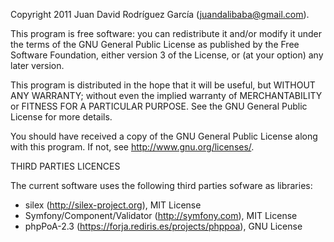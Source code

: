 Copyright 2011 Juan David Rodríguez García (juandalibaba@gmail.com).

This program is free software: you can redistribute it and/or modify
it under the terms of the GNU General Public License as published by
the Free Software Foundation, either version 3 of the License, or
(at your option) any later version.

This program is distributed in the hope that it will be useful,
but WITHOUT ANY WARRANTY; without even the implied warranty of
MERCHANTABILITY or FITNESS FOR A PARTICULAR PURPOSE.  See the
GNU General Public License for more details.

You should have received a copy of the GNU General Public License
along with this program.  If not, see <http://www.gnu.org/licenses/>.


THIRD PARTIES LICENCES

The current software uses the following third parties sofware as 
libraries:

* silex (http://silex-project.org), MIT License
* Symfony/Component/Validator (http://symfony.com), MIT License
* phpPoA-2.3 (https://forja.rediris.es/projects/phppoa), GNU License
